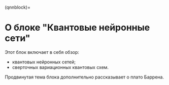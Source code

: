 (qnnblock)=

# О блоке "Квантовые нейронные сети"

Этот блок включает в себя обзор:
- квантовых нейронных сетей;
- сверточных вариационных квантовых схем.

Продвинутая тема блока дополнительно рассказывает о плато Баррена.
